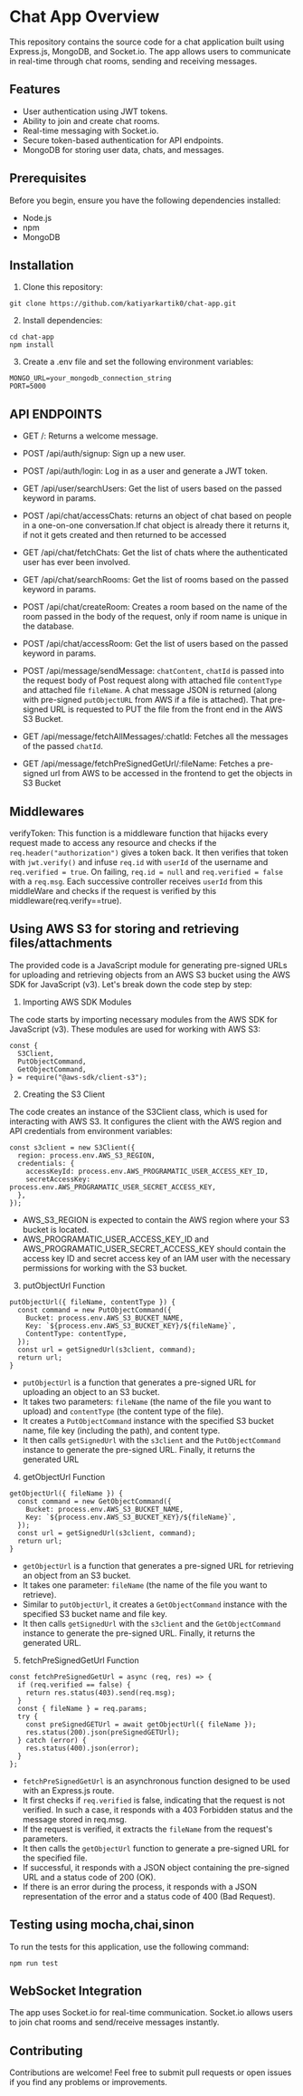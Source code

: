 # Chat App Overview

This repository contains the source code for a chat application built using Express.js, MongoDB, and Socket.io. The app allows users to communicate in real-time through chat rooms, sending and receiving messages.

## Features

- User authentication using JWT tokens.
- Ability to join and create chat rooms.
- Real-time messaging with Socket.io.
- Secure token-based authentication for API endpoints.
- MongoDB for storing user data, chats, and messages.

## Prerequisites

Before you begin, ensure you have the following dependencies installed:

- Node.js
- npm
- MongoDB

## Installation

1. Clone this repository:
```
git clone https://github.com/katiyarkartik0/chat-app.git
```
2. Install dependencies:
```
cd chat-app
npm install
```
3. Create a .env file and set the following environment variables:
```
MONGO_URL=your_mongodb_connection_string
PORT=5000
```

## API ENDPOINTS

* GET /: Returns a welcome message.

* POST /api/auth/signup: Sign up a new user.

* POST /api/auth/login: Log in as a user and generate a JWT token.

* GET /api/user/searchUsers: Get the list of users based on the passed keyword in params.

* POST /api/chat/accessChats: returns an object of chat based on people in a one-on-one conversation.If chat object is already there it returns it, if not it gets created and then returned to be accessed

* GET /api/chat/fetchChats: Get the list of chats where the authenticated user has ever been involved.

* GET /api/chat/searchRooms:  Get the list of rooms based on the passed keyword in params.

* POST /api/chat/createRoom: Creates a room based on the name of the room passed in the body of the request, only if room name is unique in the database.

* POST /api/chat/accessRoom: Get the list of users based on the passed keyword in params.

* POST /api/message/sendMessage: ```chatContent```, ```chatId``` is passed into the request body of Post request along with attached file ```contentType``` and attached file ```fileName```. A chat message JSON is returned (along with pre-signed ```putObjectURL``` from AWS if a file is attached).
That pre-signed URL is requested to PUT the file from the front end in the AWS S3 Bucket.

* GET /api/message/fetchAllMessages/:chatId: Fetches all the messages of the passed ```chatId```.

* GET /api/message/fetchPreSignedGetUrl/:fileName: Fetches a pre-signed url from AWS to be accessed in the frontend to get the objects in S3 Bucket

## Middlewares
verifyToken:
This function is a middleware function that hijacks every request made to access any resource and checks if the ```req.header("authorization")``` gives a token back. It then verifies that token with ```jwt.verify()``` and infuse ```req.id``` with ```userId``` of the username and ```req.verified = true```. On failing, ```req.id = null``` and ```req.verified = false``` with a ```req.msg```. Each successive controller receives ```userId``` from this middleWare and checks if the request is verified by this middleware(req.verify==true).

## Using AWS S3 for storing and retrieving files/attachments
The provided code is a JavaScript module for generating pre-signed URLs for uploading and retrieving objects from an AWS S3 bucket using the AWS SDK for JavaScript (v3). Let's break down the code step by step:

1. Importing AWS SDK Modules

The code starts by importing necessary modules from the AWS SDK for JavaScript (v3). These modules are used for working with AWS S3:
```
const {
  S3Client,
  PutObjectCommand,
  GetObjectCommand,
} = require("@aws-sdk/client-s3");

```

2. Creating the S3 Client

The code creates an instance of the S3Client class, which is used for interacting with AWS S3. It configures the client with the AWS region and API credentials from environment variables:
```
const s3client = new S3Client({
  region: process.env.AWS_S3_REGION,
  credentials: {
    accessKeyId: process.env.AWS_PROGRAMATIC_USER_ACCESS_KEY_ID,
    secretAccessKey: process.env.AWS_PROGRAMATIC_USER_SECRET_ACCESS_KEY,
  },
});
```
* AWS_S3_REGION is expected to contain the AWS region where your S3 bucket is located.
* AWS_PROGRAMATIC_USER_ACCESS_KEY_ID and AWS_PROGRAMATIC_USER_SECRET_ACCESS_KEY should contain the access key ID and secret access key of an IAM user with the necessary permissions for working with the S3 bucket.

3. putObjectUrl Function

```
putObjectUrl({ fileName, contentType }) {
  const command = new PutObjectCommand({
    Bucket: process.env.AWS_S3_BUCKET_NAME,
    Key: `${process.env.AWS_S3_BUCKET_KEY}/${fileName}`,
    ContentType: contentType,
  });
  const url = getSignedUrl(s3client, command);
  return url;
}

```
* `putObjectUrl` is a function that generates a pre-signed URL for uploading an object to an S3 bucket.
* It takes two parameters: `fileName` (the name of the file you want to upload) and `contentType` (the content type of the file).
* It creates a `PutObjectCommand` instance with the specified S3 bucket name, file key (including the path), and content type.
* It then calls `getSignedUrl` with the `s3client` and the `PutObjectCommand` instance to generate the pre-signed URL.
Finally, it returns the generated URL

4. getObjectUrl Function

```
getObjectUrl({ fileName }) {
  const command = new GetObjectCommand({
    Bucket: process.env.AWS_S3_BUCKET_NAME,
    Key: `${process.env.AWS_S3_BUCKET_KEY}/${fileName}`,
  });
  const url = getSignedUrl(s3client, command);
  return url;
}
```
* `getObjectUrl` is a function that generates a pre-signed URL for retrieving an object from an S3 bucket.
* It takes one parameter: `fileName` (the name of the file you want to retrieve).
* Similar to `putObjectUrl`, it creates a `GetObjectCommand` instance with the specified S3 bucket name and file key.
* It then calls `getSignedUrl` with the `s3client` and the `GetObjectCommand` instance to generate the pre-signed URL.
Finally, it returns the generated URL.

5. fetchPreSignedGetUrl Function
```
const fetchPreSignedGetUrl = async (req, res) => {
  if (req.verified == false) {
    return res.status(403).send(req.msg);
  }
  const { fileName } = req.params;
  try {
    const preSignedGETUrl = await getObjectUrl({ fileName });
    res.status(200).json(preSignedGETUrl);
  } catch (error) {
    res.status(400).json(error);
  }
};
```

* `fetchPreSignedGetUrl` is an asynchronous function designed to be used with an Express.js route.
* It first checks if `req.verified` is false, indicating that the request is not verified. In such a case, it responds with a 403 Forbidden status and the message stored in req.msg.
* If the request is verified, it extracts the `fileName` from the request's parameters.
* It then calls the `getObjectUrl` function to generate a pre-signed URL for the specified file.
* If successful, it responds with a JSON object containing the pre-signed URL and a status code of 200 (OK).
* If there is an error during the process, it responds with a JSON representation of the error and a status code of 400 (Bad Request).

## Testing using mocha,chai,sinon

To run the tests for this application, use the following command:
```
npm run test
```

## WebSocket Integration
The app uses Socket.io for real-time communication. Socket.io allows users to join chat rooms and send/receive messages instantly.

## Contributing
Contributions are welcome! Feel free to submit pull requests or open issues if you find any problems or improvements.



